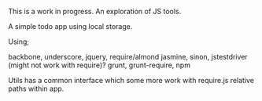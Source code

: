 This is a work in progress. An exploration of JS tools.

A simple todo app using local storage.

Using;

backbone,
underscore,
jquery,
require/almond
jasmine,
sinon,
jstestdriver (might not work with require)?
grunt,
grunt-require,
npm

Utils has a common interface which some more work with require.js relative paths within app. 




